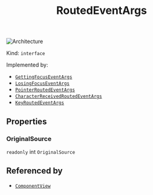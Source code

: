 ﻿---
id: RoutedEventArgs
title: RoutedEventArgs
---

![Architecture](https://img.shields.io/badge/architecture-new_only-blue)

Kind: `interface`

Implemented by: 
- [`GettingFocusEventArgs`](GettingFocusEventArgs)
- [`LosingFocusEventArgs`](LosingFocusEventArgs)
- [`PointerRoutedEventArgs`](PointerRoutedEventArgs)
- [`CharacterReceivedRoutedEventArgs`](CharacterReceivedRoutedEventArgs)
- [`KeyRoutedEventArgs`](KeyRoutedEventArgs)

## Properties
### OriginalSource
`readonly`  int `OriginalSource`

## Referenced by
- [`ComponentView`](ComponentView)

